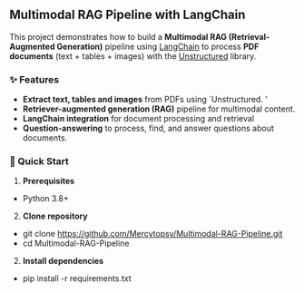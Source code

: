 ## Multimodal RAG Pipeline with LangChain  

This project demonstrates how to build a **Multimodal RAG (Retrieval-Augmented Generation)** pipeline using [LangChain](https://python.langchain.com/) to process **PDF documents** (text + tables + images) with the [Unstructured](https://unstructured.io/) library.  

### ✨ Features  
- **Extract text, tables and images** from PDFs using `Unstructured. '  
- **Retriever-augmented generation (RAG)** pipeline for multimodal content.  
- **LangChain integration** for document processing and retrieval  
- **Question-answering** to process, find, and answer questions about documents.


### 🚀 Quick Start  

1. **Prerequisites**
  - Python 3.8+
2. **Clone repository**
  - git clone https://github.com/Mercytopsy/Multimodal-RAG-Pipeline.git
  - cd Multimodal-RAG-Pipeline
2. **Install dependencies**
  - pip install -r requirements.txt  
   
